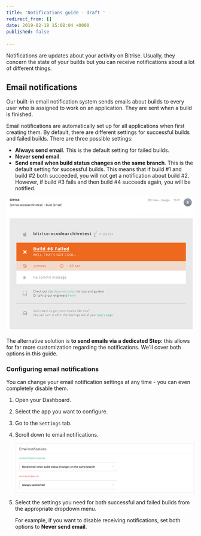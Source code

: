 ```yaml
---
title: 'Notifications guide - draft '
redirect_from: []
date: 2019-02-18 15:08:04 +0000
published: false

---
```

Notifications are updates about your activity on Bitrise. Usually, they concern the state of your builds but you can receive notifications about a lot of different things. 

## Email notifications

Our built-in email notification system sends emails about builds to every user who is assigned to work on an application. They are sent when a build is finished.

Email notifications are automatically set up for all applications when first creating them. By default, there are different settings for successful builds and failed builds. There are three possible settings:

* **Always send email**. This is the default setting for failed builds.
* **Never send email**.
* **Send email when build status changes on the same branch**. This is the default setting for successful builds. This means that if build #1 and build #2 both succeeded, you will not get a notification about build #2. However, if build #3 fails and then build #4 succeeds again, you will be notified. 

![](/img/email-from-bitrise.png)

The alternative solution is **to send emails via a dedicated Step**: this allows for far more customization regarding the notifications. We'll cover both options in this guide. 

### Configuring email notifications

You can change your email notification settings at any time - you can even completely disable them. 

1. Open your Dashboard.
2. Select the app you want to configure. 
3. Go to the `Settings` tab. 
4. Scroll down to email notifications.

   ![](/img/email-notifications.png)
5. Select the settings you need for both successful and failed builds from the appropriate dropdown menu. 

   For example, if you want to disable receiving notifications, set both options to **Never send email**.